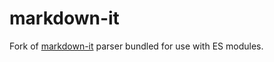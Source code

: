 # markdown-it

Fork of [markdown-it](https://github.com/markdown-it/markdown-it) parser bundled for use with ES modules.

